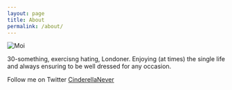 ```yaml
---
layout: page
title: About
permalink: /about/
---
```


![Moi](https://raw.githubusercontent.com/raphaelleheaf/nevercinderella/gh-pages/_assets/rsz_photo2.jpg)

30-something, exercisng hating, Londoner. Enjoying (at times) the single life and always ensuring to be well dressed for any occasion.

Follow me on Twitter [CinderellaNever](https://twitter.com/cinderellanever)

